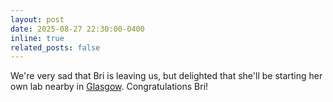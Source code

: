 ```yaml
---
layout: post
date: 2025-08-27 22:30:00-0400
inline: true
related_posts: false
---
```



We're very sad that Bri is leaving us, but delighted that she'll be starting her own lab nearby in [Glasgow](https://www.gla.ac.uk/schools/psychologyneuroscience/). Congratulations Bri!
